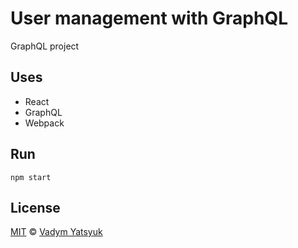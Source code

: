 # User management with GraphQL
GraphQL project

## Uses
* React
* GraphQL
* Webpack

## Run
```
npm start
```

## License

[MIT](https://tldrlegal.com/license/mit-license) © [Vadym Yatsyuk](https://github.com/vadimdez)
